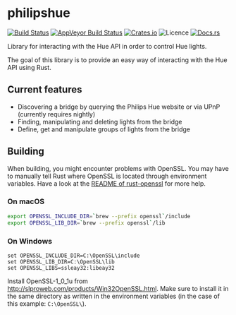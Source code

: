 # philipshue

[![Build Status](https://travis-ci.org/Orangenosecom/philipshue.svg?branch=master)](https://travis-ci.org/Orangenosecom/philipshue)
[![AppVeyor Build Status](https://ci.appveyor.com/api/projects/status/github/Orangenosecom/philipshue?branch=master&svg=true)](https://ci.appveyor.com/project/Orangenosecom/philipshue)
[![Crates.io](https://img.shields.io/crates/v/philipshue.svg?style=flat-square)](https://crates.io/crates/philipshue)
![Licence](https://img.shields.io/crates/l/philipshue.svg?style=flat-square)
[![Docs.rs](https://docs.rs/philipshue/badge.svg)](https://docs.rs/philipshue)

Library for interacting with the Hue API in order to control Hue lights.

The goal of this library is to provide an easy way of interacting with the Hue API using Rust.

## Current features

- Discovering a bridge by querying the Philips Hue website or via UPnP (currently requires nightly)
- Finding, manipulating and deleting lights from the bridge
- Define, get and manipulate groups of lights from the bridge

## Building

When building, you might encounter problems with OpenSSL.
You may have to manually tell Rust where OpenSSL is located through environment variables.
Have a look at the [README of rust-openssl][rust-openssl] for more help.

### On macOS

```bash
export OPENSSL_INCLUDE_DIR=`brew --prefix openssl`/include
export OPENSSL_LIB_DIR=`brew --prefix openssl`/lib
```

### On Windows

```batch
set OPENSSL_INCLUDE_DIR=C:\OpenSSL\include
set OPENSSL_LIB_DIR=C:\OpenSSL\lib
set OPENSSL_LIBS=ssleay32:libeay32
```

Install OpenSSL-1_0_1u from <http://slproweb.com/products/Win32OpenSSL.html>.
Make sure to install it in the same directory as written in the environment variables
(in the case of this example: `C:\OpenSSL\`).

[rust-openssl]: https://github.com/sfackler/rust-openssl/blob/master/README.md
